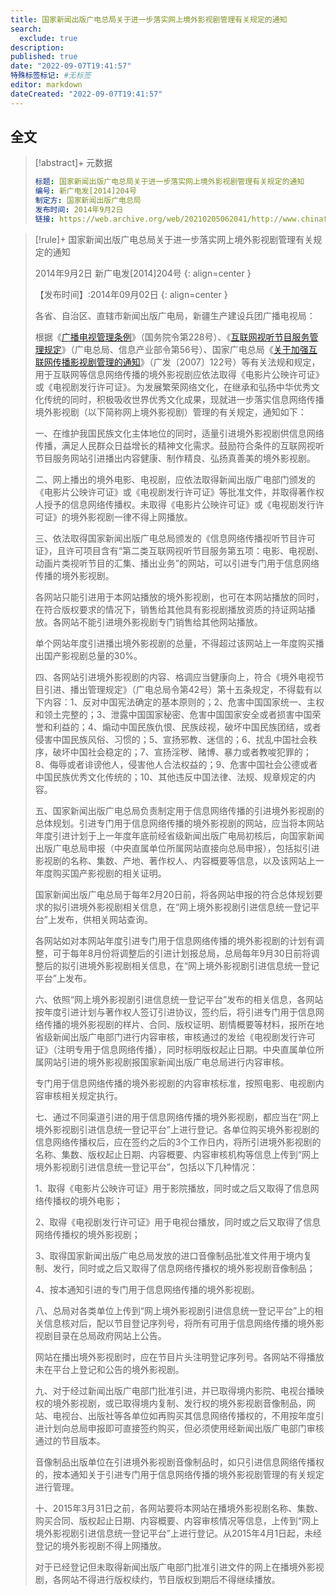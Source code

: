 ```yaml
---
title: 国家新闻出版广电总局关于进一步落实网上境外影视剧管理有关规定的通知
search:
  exclude: true
description:
published: true
date: "2022-09-07T19:41:57"
特殊标签标记: #无标签
editor: markdown
dateCreated: "2022-09-07T19:41:57"
---
```


## 全文

> [!abstract]+ 元数据
>
> ```yaml
> 标题: 国家新闻出版广电总局关于进一步落实网上境外影视剧管理有关规定的通知
> 编号: 新广电发[2014]204号
> 制定方: 国家新闻出版广电总局
> 发布时间: 2014年9月2日
> 链接: https://web.archive.org/web/20210205062041/http://www.chinafilm.gov.cn/chinafilm/contents/160/827.shtml
> ```

> [!rule]+ 国家新闻出版广电总局关于进一步落实网上境外影视剧管理有关规定的通知
>
> 2014年9月2日 新广电发[2014]204号
> {: align=center }
>
> 【发布时间】:2014年09月02日
> {: align=center }
>
> 各省、自治区、直辖市新闻出版广电局，新疆生产建设兵团广播电视局：
>
> 根据《[广播电视管理条例][]》（国务院令第228号）、《[互联网视听节目服务管理规定][]》（广电总局、信息产业部令第56号）、国家广电总局《[关于加强互联网传播影视剧管理的通知][]》（广发〔2007〕122号）等有关法规和规定，用于互联网等信息网络传播的境外影视剧应依法取得《电影片公映许可证》或《电视剧发行许可证》。为发展繁荣网络文化，在继承和弘扬中华优秀文化传统的同时，积极吸收世界优秀文化成果，现就进一步落实信息网络传播境外影视剧（以下简称网上境外影视剧）管理的有关规定，通知如下：
>
> 一、在维护我国民族文化主体地位的同时，适量引进境外影视剧供信息网络传播，满足人民群众日益增长的精神文化需求。鼓励符合条件的互联网视听节目服务网站引进播出内容健康、制作精良、弘扬真善美的境外影视剧。
>
> 二、网上播出的境外电影、电视剧，应依法取得新闻出版广电部门颁发的《电影片公映许可证》或《电视剧发行许可证》等批准文件，并取得著作权人授予的信息网络传播权。未取得《电影片公映许可证》或《电视剧发行许可证》的境外影视剧一律不得上网播放。
>
> 三、依法取得国家新闻出版广电总局颁发的《信息网络传播视听节目许可证》，且许可项目含有“第二类互联网视听节目服务第五项：电影、电视剧、动画片类视听节目的汇集、播出业务”的网站，可以引进专门用于信息网络传播的境外影视剧。
>
> 各网站只能引进用于本网站播放的境外影视剧，也可在本网站播放的同时，在符合版权要求的情况下，销售给其他具有影视剧播放资质的持证网站播放。各网站不能引进境外影视剧专门销售给其他网站播放。
>
> 单个网站年度引进播出境外影视剧的总量，不得超过该网站上一年度购买播出国产影视剧总量的30%。
>
> 四、各网站引进境外影视剧的内容、格调应当健康向上，符合《境外电视节目引进、播出管理规定》（广电总局令第42号）第十五条规定，不得载有以下内容：1、反对中国宪法确定的基本原则的；2、危害中国国家统一、主权和领土完整的；3、泄露中国国家秘密、危害中国国家安全或者损害中国荣誉和利益的；4、煽动中国民族仇恨、民族歧视，破坏中国民族团结，或者侵害中国民族风俗、习惯的；5、宣扬邪教、迷信的；6、扰乱中国社会秩序，破坏中国社会稳定的；7、宣扬淫秽、赌博、暴力或者教唆犯罪的；8、侮辱或者诽谤他人，侵害他人合法权益的；9、危害中国社会公德或者中国民族优秀文化传统的；10、其他违反中国法律、法规、规章规定的内容。
>
> 五、国家新闻出版广电总局负责制定用于信息网络传播的引进境外影视剧的总体规划。引进专门用于信息网络传播的境外影视剧的网站，应当将本网站年度引进计划于上一年度年底前经省级新闻出版广电局初核后，向国家新闻出版广电总局申报（中央直属单位所属网站直接向总局申报），包括拟引进影视剧的名称、集数、产地、著作权人、内容概要等信息，以及该网站上一年度购买国产影视剧的相关证明。
>
> 国家新闻出版广电总局于每年2月20日前，将各网站申报的符合总体规划要求的拟引进境外影视剧相关信息，在“网上境外影视剧引进信息统一登记平台”上发布，供相关网站查询。
>
> 各网站如对本网站年度引进专门用于信息网络传播的境外影视剧的计划有调整，可于每年8月份将调整后的引进计划报总局，总局每年9月30日前将调整后的拟引进境外影视剧相关信息，在“网上境外影视剧引进信息统一登记平台”上发布。
>
> 六、依照“网上境外影视剧引进信息统一登记平台”发布的相关信息，各网站按年度引进计划与著作权人签订引进协议，签约后，将引进专门用于信息网络传播的境外影视剧的样片、合同、版权证明、剧情概要等材料，报所在地省级新闻出版广电部门进行内容审核，审核通过的发给《电视剧发行许可证》（注明专用于信息网络传播），同时标明版权起止日期。中央直属单位所属网站引进的境外影视剧报国家新闻出版广电总局进行内容审核。
>
> 专门用于信息网络传播的境外影视剧的内容审核标准，按照电影、电视剧内容审核相关规定执行。
>
> 七、通过不同渠道引进的用于信息网络传播的境外影视剧，都应当在“网上境外影视剧引进信息统一登记平台”上进行登记。各单位购买境外影视剧的信息网络传播权后，应在签约之后的3个工作日内，将所引进境外影视剧的名称、集数、版权起止日期、内容概要、内容审核机构等信息上传到“网上境外影视剧引进信息统一登记平台”，包括以下几种情况：
>
> 1、取得《电影片公映许可证》用于影院播放，同时或之后又取得了信息网络传播权的境外电影；
>
> 2、取得《电视剧发行许可证》用于电视台播放，同时或之后又取得了信息网络传播权的境外影视剧；
>
> 3、取得国家新闻出版广电总局发放的进口音像制品批准文件用于境内复制、发行，同时或之后又取得了信息网络传播权的境外影视剧音像制品；
>
> 4、按本通知引进的专门用于信息网络传播的境外影视剧。
>
> 八、总局对各类单位上传到“网上境外影视剧引进信息统一登记平台”上的相关信息核对后，配以节目登记序列号，将所有可用于信息网络传播的境外影视剧目录在总局政府网站上公告。
>
> 网站在播出境外影视剧时，应在节目片头注明登记序列号。各网站不得播放未在平台上登记和公告的境外影视剧。
>
> 九、对于经过新闻出版广电部门批准引进，并已取得境内影院、电视台播映权的境外影视剧，或已取得境内复制、发行权的境外影视剧音像制品，网站、电视台、出版社等各单位如再购买其信息网络传播权的，不用按年度引进计划向总局申报即可直接签约购买，但必须使用经新闻出版广电部门审核通过的节目版本。
>
> 音像制品出版单位在引进境外影视剧音像制品时，如只引进信息网络传播权的，按本通知关于引进专门用于信息网络传播的境外影视剧管理的有关规定进行管理。
>
> 十、2015年3月31日之前，各网站要将本网站在播境外影视剧名称、集数、购买合同、版权起止日期、内容概要、内容审核情况等信息，上传到“网上境外影视剧引进信息统一登记平台”上进行登记。从2015年4月1日起，未经登记的境外影视剧不得上网播放。
>
> 对于已经登记但未取得新闻出版广电部门批准引进文件的网上在播境外影视剧，各网站不得进行版权续约，节目版权到期后不得继续播放。

[广播电视管理条例]: /rule/国务院/广播电视管理条例.md
[互联网视听节目服务管理规定]: /rule/国家新闻出版广电总局/互联网视听节目服务管理规定.md
[关于加强互联网传播影视剧管理的通知]: /rule/国家广播电视总局/关于加强互联网传播影视剧管理的通知.md
